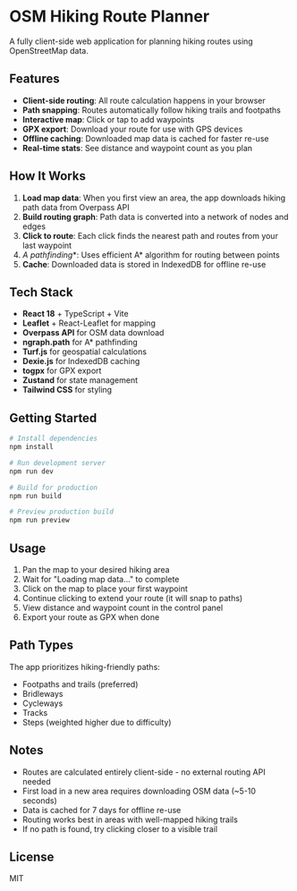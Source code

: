 # OSM Hiking Route Planner

A fully client-side web application for planning hiking routes using OpenStreetMap data.

## Features

- **Client-side routing**: All route calculation happens in your browser
- **Path snapping**: Routes automatically follow hiking trails and footpaths
- **Interactive map**: Click or tap to add waypoints
- **GPX export**: Download your route for use with GPS devices
- **Offline caching**: Downloaded map data is cached for faster re-use
- **Real-time stats**: See distance and waypoint count as you plan

## How It Works

1. **Load map data**: When you first view an area, the app downloads hiking path data from Overpass API
2. **Build routing graph**: Path data is converted into a network of nodes and edges
3. **Click to route**: Each click finds the nearest path and routes from your last waypoint
4. **A* pathfinding**: Uses efficient A* algorithm for routing between points
5. **Cache**: Downloaded data is stored in IndexedDB for offline re-use

## Tech Stack

- **React 18** + TypeScript + Vite
- **Leaflet** + React-Leaflet for mapping
- **Overpass API** for OSM data download
- **ngraph.path** for A* pathfinding
- **Turf.js** for geospatial calculations
- **Dexie.js** for IndexedDB caching
- **togpx** for GPX export
- **Zustand** for state management
- **Tailwind CSS** for styling

## Getting Started

```bash
# Install dependencies
npm install

# Run development server
npm run dev

# Build for production
npm run build

# Preview production build
npm run preview
```

## Usage

1. Pan the map to your desired hiking area
2. Wait for "Loading map data..." to complete
3. Click on the map to place your first waypoint
4. Continue clicking to extend your route (it will snap to paths)
5. View distance and waypoint count in the control panel
6. Export your route as GPX when done

## Path Types

The app prioritizes hiking-friendly paths:
- Footpaths and trails (preferred)
- Bridleways
- Cycleways
- Tracks
- Steps (weighted higher due to difficulty)

## Notes

- Routes are calculated entirely client-side - no external routing API needed
- First load in a new area requires downloading OSM data (~5-10 seconds)
- Data is cached for 7 days for offline re-use
- Routing works best in areas with well-mapped hiking trails
- If no path is found, try clicking closer to a visible trail

## License

MIT
